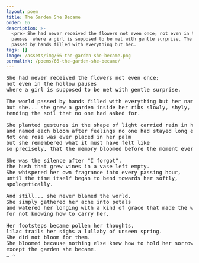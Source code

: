 ```yaml
---
layout: poem
title: The Garden She Became
order: 66
description: >-
  <pre> She had never received the flowers not even once; not even in the hollow
  pauses  where a girl is supposed to be met with gentle surprise. The world
  passed by hands filled with everything but her…
tags: []
image: /assets/img/66-the-garden-she-became.png
permalink: /poems/66-the-garden-she-became/
---
```


<pre>
She had never received the flowers not even once;
not even in the hollow pauses 
where a girl is supposed to be met with gentle surprise.

The world passed by hands filled with everything but her name, 
but she... she grew a garden inside her ribs slowly, shyly, 
tending the soil that no one had asked for.

She planted gestures in the shape of light carried rain in her breath 
and named each bloom after feelings no one had stayed long enough to feel.
Not one rose was ever placed in her palm 
but she remembered what it must have felt like 
so precisely, that the memory bloomed before the moment ever came.

She was the silence after "I forgot",
the hush that grew vines in a vase left empty.
She whispered her own fragrance into every passing hour, 
until the time itself began to bend towards her softly, 
apologetically.

And still... she never blamed the world. 
She simply gathered her ache into petals 
and watered her longing with a kind of grace that made the wind ache 
for not knowing how to carry her.

Her footsteps became pollen her thoughts, 
lilac trails her sighs a lullaby of unseen spring.
She did not bloom for them. 
She bloomed because nothing else knew how to hold her sorrow 
except the garden she became.
… ~
</pre>
